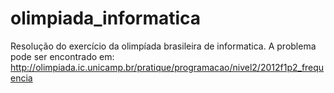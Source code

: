 olimpiada_informatica
=====================

Resolução do exercício da olimpíada brasileira de informatica.
A problema pode ser encontrado em: http://olimpiada.ic.unicamp.br/pratique/programacao/nivel2/2012f1p2_frequencia
